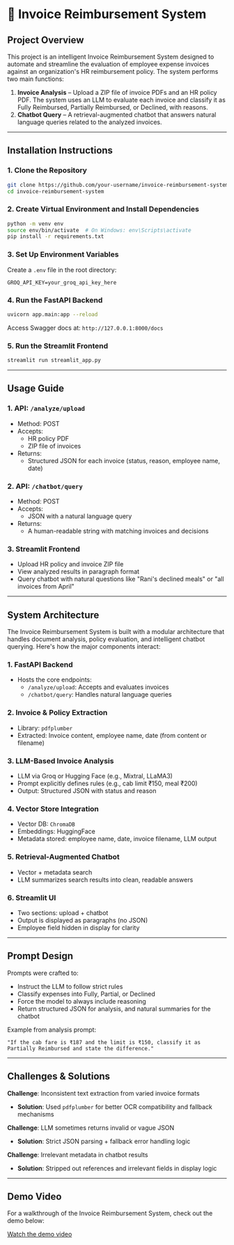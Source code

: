 # 📄 Invoice Reimbursement System

## Project Overview

This project is an intelligent Invoice Reimbursement System designed to automate and streamline the evaluation of employee expense invoices against an organization's HR reimbursement policy. The system performs two main functions:

1. **Invoice Analysis** – Upload a ZIP file of invoice PDFs and an HR policy PDF. The system uses an LLM to evaluate each invoice and classify it as Fully Reimbursed, Partially Reimbursed, or Declined, with reasons.
2. **Chatbot Query** – A retrieval-augmented chatbot that answers natural language queries related to the analyzed invoices.

---

## Installation Instructions

### 1. Clone the Repository
```bash
git clone https://github.com/your-username/invoice-reimbursement-system.git
cd invoice-reimbursement-system
```

### 2. Create Virtual Environment and Install Dependencies
```bash
python -m venv env
source env/bin/activate  # On Windows: env\Scripts\activate
pip install -r requirements.txt
```

### 3. Set Up Environment Variables
Create a `.env` file in the root directory:
```env
GROQ_API_KEY=your_groq_api_key_here
```

### 4. Run the FastAPI Backend
```bash
uvicorn app.main:app --reload
```
Access Swagger docs at: `http://127.0.0.1:8000/docs`

### 5. Run the Streamlit Frontend
```bash
streamlit run streamlit_app.py
```

---

## Usage Guide

### 1. API: `/analyze/upload`
- Method: POST
- Accepts:
  - HR policy PDF
  - ZIP file of invoices
- Returns:
  - Structured JSON for each invoice (status, reason, employee name, date)

### 2. API: `/chatbot/query`
- Method: POST
- Accepts:
  - JSON with a natural language query
- Returns:
  - A human-readable string with matching invoices and decisions

### 3. Streamlit Frontend
- Upload HR policy and invoice ZIP file
- View analyzed results in paragraph format
- Query chatbot with natural questions like "Rani's declined meals" or "all invoices from April"

---

## System Architecture

The Invoice Reimbursement System is built with a modular architecture that handles document analysis, policy evaluation, and intelligent chatbot querying. Here's how the major components interact:

### 1. FastAPI Backend
- Hosts the core endpoints:
  - `/analyze/upload`: Accepts and evaluates invoices
  - `/chatbot/query`: Handles natural language queries

### 2. Invoice & Policy Extraction
- Library: `pdfplumber`
- Extracted: Invoice content, employee name, date (from content or filename)

### 3. LLM-Based Invoice Analysis
- LLM via Groq or Hugging Face (e.g., Mixtral, LLaMA3)
- Prompt explicitly defines rules (e.g., cab limit ₹150, meal ₹200)
- Output: Structured JSON with status and reason

### 4. Vector Store Integration
- Vector DB: `ChromaDB`
- Embeddings: HuggingFace
- Metadata stored: employee name, date, invoice filename, LLM output

### 5. Retrieval-Augmented Chatbot
- Vector + metadata search
- LLM summarizes search results into clean, readable answers

### 6. Streamlit UI
- Two sections: upload + chatbot
- Output is displayed as paragraphs (no JSON)
- Employee field hidden in display for clarity

---

## Prompt Design

Prompts were crafted to:
- Instruct the LLM to follow strict rules
- Classify expenses into Fully, Partial, or Declined
- Force the model to always include reasoning
- Return structured JSON for analysis, and natural summaries for the chatbot

Example from analysis prompt:
```text
"If the cab fare is ₹187 and the limit is ₹150, classify it as Partially Reimbursed and state the difference."
```

---

## Challenges & Solutions

**Challenge**: Inconsistent text extraction from varied invoice formats
- **Solution**: Used `pdfplumber` for better OCR compatibility and fallback mechanisms

**Challenge**: LLM sometimes returns invalid or vague JSON
- **Solution**: Strict JSON parsing + fallback error handling logic

**Challenge**: Irrelevant metadata in chatbot results
- **Solution**: Stripped out references and irrelevant fields in display logic

---
## Demo Video

For a walkthrough of the Invoice Reimbursement System, check out the demo below:

[Watch the demo video](https://www.tella.tv/video/nisargas-video-31hs)

